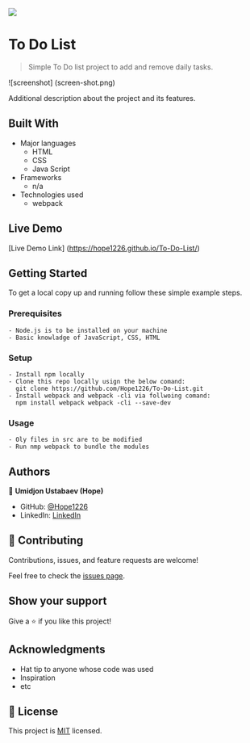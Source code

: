 ![](https://img.shields.io/badge/Microverse-blueviolet)

# To Do List

> Simple To Do list project to add and remove daily tasks.

![screenshot] (screen-shot.png) 

Additional description about the project and its features.

## Built With

- Major languages
  - HTML
  - CSS
  - Java Script
- Frameworks
  - n/a
- Technologies used
  - webpack

## Live Demo

[Live Demo Link] (https://hope1226.github.io/To-Do-List/)


## Getting Started


To get a local copy up and running follow these simple example steps.

### Prerequisites
    - Node.js is to be installed on your machine
    - Basic knowladge of JavaScript, CSS, HTML

### Setup
    - Install npm locally
    - Clone this repo locally usign the below comand:
      git clone https://github.com/Hope1226/To-Do-List.git
    - Install webpack and webpack -cli via follwoing comand:
      npm install webpack webpack -cli --save-dev

### Usage
    - Oly files in src are to be modified
    - Run nmp webpack to bundle the modules


## Authors

👤 **Umidjon Ustabaev (Hope)**

- GitHub: [@Hope1226](https://github.com/Hope1226)
- LinkedIn: [LinkedIn](https://www.linkedin.com/in/umidjon-ustabaev-03b92b11a/)


## 🤝 Contributing

Contributions, issues, and feature requests are welcome!

Feel free to check the [issues page](../../issues/).

## Show your support

Give a ⭐️ if you like this project!

## Acknowledgments

- Hat tip to anyone whose code was used
- Inspiration
- etc

## 📝 License

This project is [MIT](./MIT.md) licensed.
